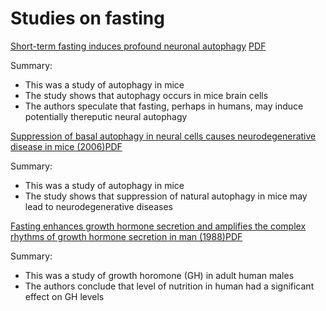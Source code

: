 # Studies on fasting

[Short-term fasting induces profound neuronal autophagy](https://www.tandfonline.com/doi/full/10.4161/auto.6.6.12376) [PDF](alirezaei_2010.pdf)

Summary:

* This was a study of autophagy in mice
* The study shows that autophagy occurs in mice brain cells
* The authors speculate that fasting, perhaps in humans, may induce potentially thereputic neural autophagy


[Suppression of basal autophagy in neural cells causes neurodegenerative disease in mice (2006)](https://www.nature.com/articles/nature04724)[PDF](hara_2006.pdf)

Summary:

* This was a study of autophagy in mice
* The study shows that suppression of natural autophagy in mice may lead to neurodegenerative diseases

[Fasting enhances growth hormone secretion and amplifies the complex rhythms of growth hormone secretion in man (1988)](https://www.ncbi.nlm.nih.gov/pmc/articles/PMC329619/)[PDF](ho_1988.pdf)

Summary:

* This was a study of growth horomone (GH) in adult human males
* The authors conclude that level of nutrition in human had a significant effect on GH levels

